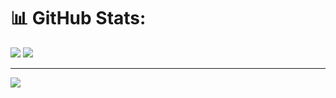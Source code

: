 
# 📊 GitHub Stats:
![](https://github-readme-stats.vercel.app/api?username=kyzn-15&theme=react&hide_border=false&include_all_commits=true&count_private=true)
![](https://github-readme-stats.vercel.app/api/top-langs/?username=kyzn-15&theme=react&hide_border=false&include_all_commits=true&count_private=true&layout=compact)

---
[![](https://visitcount.itsvg.in/api?id=kyzn-15&icon=0&color=0)](https://visitcount.itsvg.in)

<!-- Proudly created with GPRM ( https://gprm.itsvg.in ) -->
